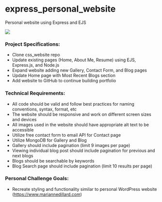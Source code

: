 # express_personal_website
Personal website using Express and EJS

![](https://media.giphy.com/media/v1.Y2lkPTc5MGI3NjExcjhiZGk2OGFubnY4ZnphY2d0MmU3dnMzOGpja256Nm5kanhlcGhtMSZlcD12MV9pbnRlcm5hbF9naWZfYnlfaWQmY3Q9Zw/Kn3IbgHhxj5D894kVG/giphy.gif)

### Project Specifications:

- Clone css_website repo
- Update existing pages (Home, About Me, Resume) using EJS, Express.js, and Node.js
- Expand website adding new Gallery, Contact Form, and Blog pages
- Update Home page with Most Recent Blogs section
- Add website to GitHub to continue building portfolio

### Technical Requirements:

- All code should be valid and follow best practices for naming conventions, syntax, format, etc
- The website should be responsive and work on different screen sizes and devices
- All images used in the website should have appropriate alt text to be accessible
- Utilize free contact form to email API for Contact page
- Utilize MongoDB for Gallery and Blog
- Gallery should include pagination (limit 9 images per page)
- Viewing individual blog post should include pagination for previous and next blogs
- Blogs should be searchable by keywords
- Blog Search page should include pagination (limit 10 results per page)

### Personal Challenge Goals:

- Recreate styling and functionality similar to personal WordPress website (https://www.mariannedillard.com)
